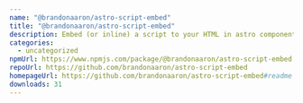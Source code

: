 ```yaml
---
name: "@brandonaaron/astro-script-embed"
title: "@brandonaaron/astro-script-embed"
description: Embed (or inline) a script to your HTML in astro components.
categories:
  - uncategorized
npmUrl: https://www.npmjs.com/package/@brandonaaron/astro-script-embed
repoUrl: https://github.com/brandonaaron/astro-script-embed
homepageUrl: https://github.com/brandonaaron/astro-script-embed#readme
downloads: 31
---
```

